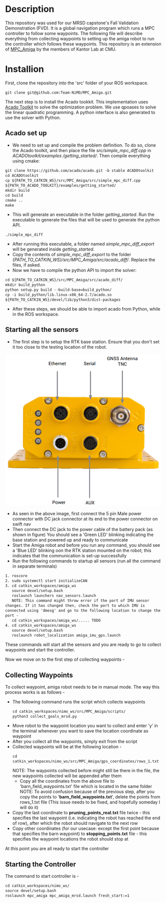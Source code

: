 # Description
This repository was used for our MRSD capstone's Fall Validation Demonstration (FVD). It is a global navigation program which runs a MPC controller to follow some waypoints. The following file will describe everything from collecting waypoints to setting up the amiga robot to run the controller which follows these waypoints. This repository is an extension of [MPC_Amiga](https://github.com/Kantor-Lab/MPC_Amiga) by the members of Kantor Lab at CMU.

# Installion
First, clone the repository into the 'src' folder of your ROS workspace.
```
git clone git@github.com:Team-NiMO/MPC_Amiga.git
```

The next step is to install the Acado tookkit. This implementation uses [Acado Toolkit](https://acado.github.io/index.html) to solve the optimization problem. We use qpoases to solve the linear quadratic programming. A python interface is also generated to use the solver with Python.

## Acado set up
- We need to set up and compile the problem definition. To do so, clone the Acado toolkit, and then place the file *src/simple_mpc_diff.cpp* in  *ACADOtoolkit/examples /getting_started/*. Then compile everything using cmake:
```
git clone https://github.com/acado/acado.git -b stable ACADOtoolkit
cd ACADOtoolkit
cp ${PATH_TO_CATKIN_WS}/src/MPC_Amiga/src/simple_mpc_diff.cpp ${PATH_TO_ACADO_TOOLKIT}/examples/getting_started/
mkdir build
cd build
cmake ..
make
```
- This will generate an executable in the folder *getting_started*. Run the executable to generate the files that will be used to generate the python API.
```
./simple_mpc_diff
```
- After running this executable, a folder named *simple_mpc_diff_export* will be generated inside *getting_started*.
- Copy the contents of *simple_mpc_diff_export* to the folder *{PATH_TO_CATKIN_WS}/src/MPC_Amiga/src/acado_diff/*. Replace the files, if asked.
- Now we have to compile the python API to import the solver:
```
cd ${PATH_TO_CATKIN_WS}/src/MPC_Amiga/src/acado_diff/
mkdir build_python
python setup.py build --build-base=build_python/
cp -i build_python/lib.linux-x86_64-2.7/acado.so ${PATH_TO_CATKIN_WS}/devel/lib/python3/dist-packages
```
- After these steps, we should be able to import acado from Python, while in the ROS workspace.

## Starting all the sensors
- The first step is to setup the RTK base station. Ensure that you don't set it too close to the testing location of the robot.
  
<img src="https://github.com/Team-NiMO/MPC_Amiga/blob/main/assets/swiftnav.png" width="650">

- As seen in the above image, first connect the 5 pin Male power connector with DC jack connector at its end to the power connector on swift nav
- Then connect the DC jack to the power cable of the battery pack (as shown in figure)
  You should see a 'Green LED' blinking indicating the base station and powered up and ready to communicate
- Start the Amiga robot and before you run any command, you should see a 'Blue LED' blinking oon the RTK station mounted on the robot; this indicates that the communication is set-up successfully
- Run the following commands to startup all sensors (run all the command in separate terminals)
```
1. roscore
2. sudo systemctl start initializeCAN
3. cd catkin_workspaces/amiga_ws
   source devel/setup.bash
   roslaunch launchers nav_sensors.launch
   NOTE: This command might throw error if the port of IMU sensor changes. If it has changed then, check the port to which IMU is connected using 'dmesg' and go to the following location to change the port -
   cd catkin_workspaces/amiga_ws/..... TODO
4. cd catkin_workspaces/amiga_ws
   source devel/setup.bash
   roslaunch robot_localization amiga_imu_gps.launch
```
These commands will start all the sensors and you are ready to go to collect waypoints and start the controller.

Now we move on to the first step of collecting waypoints - 
## Collecting Waypoints
To collect waypoint, amiga robot needs to be in manual mode. The way this process works is as follows -
- The following command runs the script which collects waypoints
  ```
  cd catkin_workspaces/nimo_ws/src/MPC_Amiga/scripts/
  python3 collect_goals_mrsd.py
  ```
- Move robot to the waypoint location you want to collect and enter 'y' in the terminal whenever you want to save the location coordinate as waypoint
- After you collect all the waypoints, simply exit from the script
- Collected waypoints will be at the following location -
  ```
  cd catkin_workspaces/nimo_ws/src/MPC_Amiga/gps_coordinates/rows_1.txt
  ```
  NOTE: The waypoints collected before might still be there in the file, the new waypoints collected will be appended after them
  - Copy all the coordinates from the above file to 'barn_field_waypoints.txt' file which is located in the same folder
  NOTE: To avoid confusion because of the previous step, after you copy the points to '**barn_field_waypoints.txt**', delete the points from rows_1.txt file (This issue needs to be fixed, and hopefully someday I will do it)
- Copy the last coordinate to **pruning_points_real.txt** file twice - this specifies the last waypoint (i.e. indicating the robot has reached the end of row), after which the robot should navigate to the next row
- Copy other coordinates (for our usecase: except the first point because that specifies the barn waypoint) to **stopping_points.txt** file - this specifies the waypoint locations the robot should stop at

At this point you are all ready to start the controller

## Starting the Controller
The command to start controller is - 
```
cd catkin_workspaces/nimo_ws/
source devel/setup.bash
roslaunch mpc_amiga mpc_amiga_mrsd.launch fresh_start:=1
```
